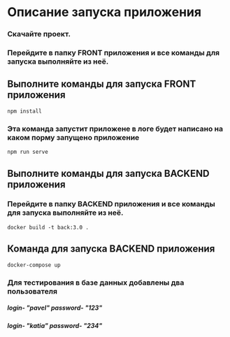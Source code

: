 # Описание запуска приложения
### Скачайте проект.
### Перейдите в папку FRONT приложения и все команды для запуска выполняйте из неё.
## Выполните команды для запуска FRONT приложения
```
npm install
```

### Эта команда запустит приложене в логе будет написано на каком порму запущено приложение
```
npm run serve
```
## Выполните команды для запуска BACKEND приложения
### Перейдите в папку BACKEND приложения и все команды для запуска выполняйте из неё.
```
docker build -t back:3.0 .
```
## Команда для запуска BACKEND приложения

```
docker-compose up
```
### Для тестирования в базе данных добавлены два пользователя
##### login- "pavel" password- "123" 
##### login- "katia" password- "234" 
